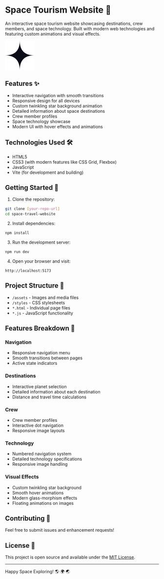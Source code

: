 # Space Tourism Website 🚀

An interactive space tourism website showcasing destinations, crew members, and space technology. Built with modern web technologies and featuring custom animations and visual effects.

![Space Tourism Website](./assets/shared/logo.svg)

## Features ✨

- Interactive navigation with smooth transitions
- Responsive design for all devices
- Custom twinkling star background animation
- Detailed information about space destinations
- Crew member profiles
- Space technology showcase
- Modern UI with hover effects and animations

## Technologies Used 🛠

- HTML5
- CSS3 (with modern features like CSS Grid, Flexbox)
- JavaScript
- Vite (for development and building)

## Getting Started 🌟

1. Clone the repository:
```bash
git clone [your-repo-url]
cd space-travel-website
```

2. Install dependencies:
```bash
npm install
```

3. Run the development server:
```bash
npm run dev
```

4. Open your browser and visit:
```
http://localhost:5173
```

## Project Structure 📁

- `/assets` - Images and media files
- `/styles` - CSS stylesheets
- `*.html` - Individual page files
- `*.js` - JavaScript functionality

## Features Breakdown 🎯

### Navigation
- Responsive navigation menu
- Smooth transitions between pages
- Active state indicators

### Destinations
- Interactive planet selection
- Detailed information about each destination
- Distance and travel time calculations

### Crew
- Crew member profiles
- Interactive dot navigation
- Responsive image layouts

### Technology
- Numbered navigation system
- Detailed technology specifications
- Responsive image handling

### Visual Effects
- Custom twinkling star background
- Smooth hover animations
- Modern glass-morphism effects
- Floating animations on images

## Contributing 🤝

Feel free to submit issues and enhancement requests!

## License 📝

This project is open source and available under the [MIT License](LICENSE).

---

Happy Space Exploring! 🌎 🌍 🌏